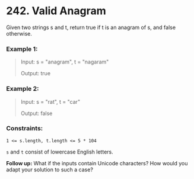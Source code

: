 # 242. Valid Anagram

Given two strings s and t, return true if t is an anagram of s, and false otherwise.

 

### Example 1:

> Input: s = "anagram", t = "nagaram"
>
> Output: true
>
### Example 2:
>
> Input: s = "rat", t = "car"
>
> Output: false

 

### Constraints:

`1 <= s.length, t.length <= 5 * 104`

`s` and `t` consist of lowercase English letters.
 

**Follow up:** What if the inputs contain Unicode characters? How would you adapt your solution to such a case?